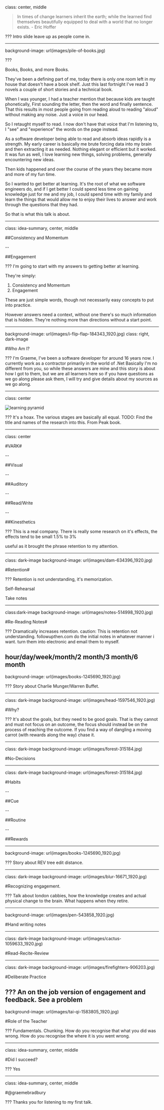 class: center, middle

> In times of change learners inherit the earth; while the learned find themselves beautifully equipped to deal with a world that no longer exists. - Eric Hoffer

???
Intro slide leave up as people come in.

---
background-image: url(images/pile-of-books.jpg)

???

Books, Books, and more Books.

They've been a defining part of me, today there is only one room left in my house that doesn't have a book shelf. Just this last fortnight I've read 3 novels a couple of short stories and a technical book.

When I was younger, I had a teacher mention that because kids are taught phonetically, First sounding the letter, then the word and finally sentence. That this results in most people going from reading aloud to reading "aloud" without making any noise. Just a voice in our head.

So I retaught myself to read. I now don't have that voice that I'm listening to, I "see" and "experience" the words on the page instead.

As a software developer being able to read and absorb ideas rapidly is a strength. My early career is basically me brute forcing data into my brain and then extracting it as needed. Nothing elegant or efficient but it worked. It was fun as well, I love learning new things, solving problems, generally encountering new ideas.

Then kids happened and over the course of the years they became more and more of my fun time.

So I wanted to get better at learning. It's the root of what we software engineers do, and if I get better I could spend less time on gaining knowledge just for me and my job, I could spend time with my family and learn the things that would allow me to enjoy their lives to answer and work through the questions that they had.

So that is what this talk is about.

---
class: idea-summary, center, middle


##Consistency and Momentum

--

##Engagement

???
I'm going to start with my answers to getting better at learning.

They're simply:
1. Consistency and Momentum
2. Engagement

These are just simple words, though not necessarily easy concepts to put into practice.

However answers need a context, without one there's so much information that is hidden. They're nothing more than directions without a start point.

---

background-image: url(images/i-flip-flap-184343_1920.jpg)
class: right, dark-image

#Who Am I?

???
I'm Graeme, I've been a software developer for around 16 years now. I currently work as a contractor primarily in the world of .Net
Basically I'm no different from you, so while these answers are mine and this story is about how I got to them, but we are all learners here so if you have questions as we go along please ask them, I will try and give details about my sources as we go along.

---
class: center

![learning pyramid](learningpyramid4.jpg)

???
It's a hoax.
The various stages are basically all equal.
TODO: Find the title  and names of the research into this. From Peak book.

---

class: center

#VARK#

--

##Visual

--

##Auditory

--

##Read/Write

--

##Kinesthetics

???
This is a real company. 
There is really some research on it's effects, the effects tend to be small 1.5% to 3%

useful as it brought the phrase retention to my attention.

---
class: dark-image
background-image: url(images/dam-634396_1920.jpg)

#Retention#

???
Retention is not understanding, it's memorization.

Self-Rehearsal

Take notes


---
class:dark-image
background-image: url(images/notes-514998_1920.jpg)

#Re-Reading Notes#

???
Dramatically increases retention.
caution: This is retention not understanding.
followupthen.com do the initial notes in whatever manner i want.
turn them into electronic and email them to myself.

hour/day/week/month/2 month/3 month/6 month
---

background-image: url(images/books-1245690_1920.jpg)

???
Story about Charlie Munger/Warren Buffet.

---

class: dark-image
background-image: url(images/head-1597546_1920.jpg)

#Why?

???
It's about the goals, but they need to be good goals. That is they cannot and must not focus on an outcome, the focus should instead be on the process of reaching the outcome. If you find a way of dangling a moving carrot (with rewards along the way) chase it.

---

class: dark-image
background-image: url(images/forest-315184.jpg)

#No-Decisions

---

class: dark-image
background-image: url(images/forest-315184.jpg)

#Habits

--

##Cue

--

##Routine

--

##Rewards

---


background-image: url(images/books-1245690_1920.jpg)

???
Story about REV tree edit distance.

---

class: dark-image
background-image: url(images/blur-16671_1920.jpg)

#Recognizing engagement.

???
Talk about london cabbies, how the knowledge creates and actual physical change to the brain. What happens when they retire.

---

background-image: url(images/pen-543858_1920.jpg)

#Hand writing notes

---
class: dark-image
background-image: url(images/cactus-1059633_1920.jpg)

#Read-Recite-Review

---
class: dark-image
background-image: url(images/firefighters-906203.jpg)

#Deliberate Practice

???
An on the job version of engagement and feedback.
See a problem
---

background-image: url(images/tai-qi-1583805_1920.jpg)

#Role of the Teacher

???
Fundamentals. Chunking.
How do you recognise that what you did was wrong. How do you recognise the where it is you went wrong.

---

class: idea-summary, center, middle

#Did I succeed?

???
Yes 

---
class: idea-summary, center, middle

#@graemebradbury

???
Thanks you for listening to my first talk.